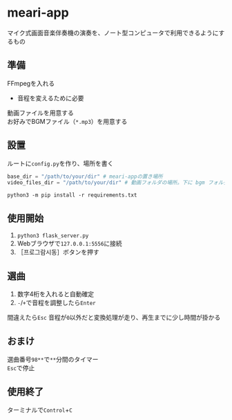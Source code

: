 # meari-app
マイク式画面音楽伴奏機の演奏を、ノート型コンピュータで利用できるようにするもの  

## 準備
FFmpegを入れる  
- 音程を変えるために必要

動画ファイルを用意する  
お好みでBGMファイル（`*.mp3`）を用意する  

## 設置
ルートに`config.py`を作り、場所を書く  
```python
base_dir = "/path/to/your/dir" # meari-appの置き場所
video_files_dir = "/path/to/your/dir" # 動画フォルダの場所。下に bgm フォルダを配置可能
```

`python3 -m pip install -r requirements.txt`  

## 使用開始
1. `python3 flask_server.py`  
2. Webブラウザで`127.0.0.1:5556`に接続  
3. ［프로그람시동］ボタンを押す

## 選曲
1. 数字4桁を入れると自動確定  
2. `-`/`+`で音程を調整したら`Enter`
  
間違えたら`Esc`
音程が`0`以外だと変換処理が走り、再生までに少し時間が掛かる  

## おまけ
選曲番号`98**`で`**`分間のタイマー  
`Esc`で停止

## 使用終了
ターミナルで`Control`+`C`
